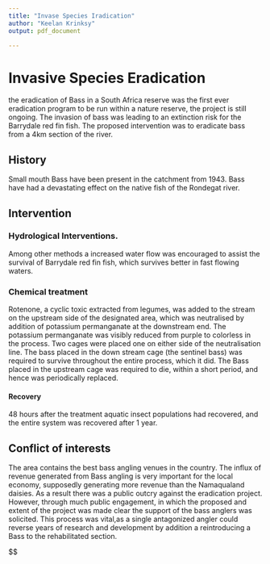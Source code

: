 ```yaml
---
title: "Invase Species Iradication"
author: "Keelan Krinksy"
output: pdf_document

---
```


# Invasive Species Eradication
the eradication of Bass in a South Africa reserve was the first ever eradication program to be run within a nature reserve, the project is still ongoing. The invasion of bass was leading to an extinction risk for the Barrydale red fin fish. The proposed intervention was to eradicate bass from a 4km section of the river. 

## History 
Small mouth Bass have been present in the catchment from 1943. Bass have had a devastating effect on the native fish of the Rondegat river. 

## Intervention

### Hydrological Interventions. 
Among other methods a increased water flow was encouraged to assist the survival of Barrydale red fin fish, which survives better in fast flowing waters. 

### Chemical treatment
Rotenone, a cyclic toxic extracted from legumes, was added to the stream on the upstream side of the designated area, which was neutralised by addition of potassium permanganate at the downstream end. The potassium permanganate was visibly reduced from purple to colorless in the process. Two cages were placed one on either side of the neutralisation line. The bass placed in the down stream cage (the sentinel bass) was required to survive throughout the entire process, which it did. The Bass placed in the upstream cage was required to die, within a short period, and hence was periodically replaced. 


#### Recovery
48 hours after the treatment aquatic insect populations had recovered, and the entire system was recovered after 1 year. 

## Conflict of interests
The area contains the best bass angling venues in the country. The influx of revenue generated from Bass angling is very important for the local economy, supposedly generating more revenue than the Namaqualand daisies. As a result there was a public outcry against the eradication project. However, through much public engagement, in which the proposed and extent of the project was made clear the support of the bass anglers was solicited. This process was vital,as a single antagonized angler could reverse years of research and development by addition a reintroducing a Bass to the rehabilitated section. 


$$
